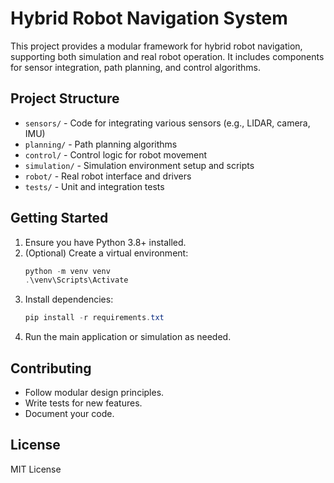 # Hybrid Robot Navigation System

This project provides a modular framework for hybrid robot navigation, supporting both simulation and real robot operation. It includes components for sensor integration, path planning, and control algorithms.

## Project Structure
- `sensors/` - Code for integrating various sensors (e.g., LIDAR, camera, IMU)
- `planning/` - Path planning algorithms
- `control/` - Control logic for robot movement
- `simulation/` - Simulation environment setup and scripts
- `robot/` - Real robot interface and drivers
- `tests/` - Unit and integration tests

## Getting Started
1. Ensure you have Python 3.8+ installed.
2. (Optional) Create a virtual environment:
   ```powershell
   python -m venv venv
   .\venv\Scripts\Activate
   ```
3. Install dependencies:
   ```powershell
   pip install -r requirements.txt
   ```
4. Run the main application or simulation as needed.

## Contributing
- Follow modular design principles.
- Write tests for new features.
- Document your code.

## License
MIT License
